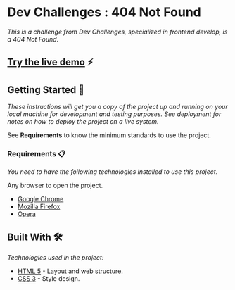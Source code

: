 # Dev Challenges : 404 Not Found

_This is a challenge from Dev Challenges, specialized in frontend develop, is a 404 Not Found._

## [Try the live demo](https://page-is-not-here.netlify.app) ⚡


## Getting Started 🚀

_These instructions will get you a copy of the project up and running on your local machine for development and testing purposes. See deployment for notes on how to deploy the project on a live system._

See **Requirements** to know the minimum standards to use the project.

### Requirements 📋

_You need to have the following technologies installed to use this project._

Any browser to open the project.

* [Google Chrome](https://www.google.com/intl/es/chrome/)
* [Mozilla Firefox](https://www.mozilla.org/es-ES/firefox/new/)
* [Opera](https://www.opera.com/es)

## Built With 🛠️

_Technologies used in the project:_

* [HTML 5](https://sq.wikipedia.org/wiki/HTML) - Layout and web structure.
* [CSS 3](https://sq.wikipedia.org/wiki/Fletat_e_Stileve_t%C3%AB_Shkall%C3%ABzuar) - Style design.
